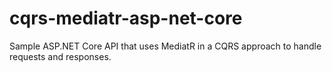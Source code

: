 # cqrs-mediatr-asp-net-core
Sample ASP.NET Core API that uses MediatR in a CQRS approach to handle requests and responses.
